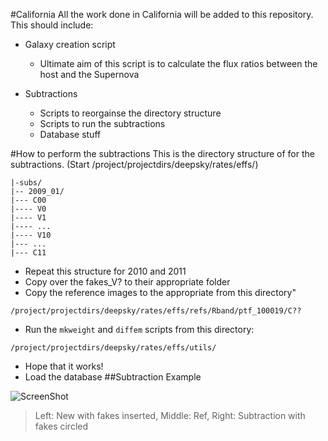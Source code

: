 #California
All the work done in California will be added to this repository.
This should include:
- Galaxy creation script
	- Ultimate aim of this script is to calculate the flux ratios between the host and the Supernova
	
- Subtractions
	- Scripts to reorgainse the directory structure
	- Scripts to run the subtractions
	- Database stuff
	
#How to perform the subtractions
This is the directory structure of for the subtractions. (Start /project/projectdirs/deepsky/rates/effs/)

```
|-subs/
|-- 2009_01/
|--- C00
|---- V0
|---- V1
|---- ...
|---- V10
|--- ...
|--- C11
```
- Repeat this structure for 2010 and 2011
- Copy over the fakes_V? to their appropriate folder
- Copy the reference images to the appropriate from this directory"
```
/project/projectdirs/deepsky/rates/effs/refs/Rband/ptf_100019/C??
```
- Run the `mkweight` and `diffem` scripts from this directory:
```
/project/projectdirs/deepsky/rates/effs/utils/
```
- Hope that it works!
- Load the database
##Subtraction Example

![ScreenShot](https://dl.dropboxusercontent.com/u/37570643/PhD/Subtraction_Example.png)
>Left: New with fakes inserted, Middle: Ref, Right: Subtraction with fakes circled